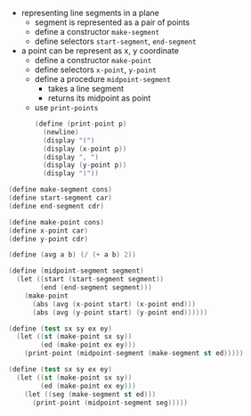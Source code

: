 
- representing line segments in a plane
  - segment is represented as a pair of points
  - define a constructor `make-segment`
  - define selectors `start-segment`, `end-segment`
- a point can be represent as x, y coordinate
  - define a constructor `make-point`
  - define selectors `x-point`, `y-point`
  - define a procedure `midpoint-segment`
    - takes a line segment
    - returns its midpoint as point
  - use `print-points`
    ```s
    (define (print-point p)
      (newline)
      (display "(")
      (display (x-point p))
      (display ", ")
      (display (y-point p))
      (display ")"))
    ```

```s
(define make-segment cons)
(define start-segment car)
(define end-segment cdr)

(define make-point cons)
(define x-point car)
(define y-point cdr)

(define (avg a b) (/ (+ a b) 2))

(define (midpoint-segment segment)
  (let ((start (start-segment segment))
        (end (end-segment segment)))
    (make-point
      (abs (avg (x-point start) (x-point end)))
      (abs (avg (y-point start) (y-point end))))))

(define (test sx sy ex ey)
  (let ((st (make-point sx sy))
        (ed (make-point ex ey)))
    (print-point (midpoint-segment (make-segment st ed)))))

(define (test sx sy ex ey)
  (let ((st (make-point sx sy))
        (ed (make-point ex ey)))
    (let ((seg (make-segment st ed)))
      (print-point (midpoint-segment seg)))))
```
